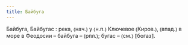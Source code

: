 ```yaml
---
title: Байбуга
---
```


Байбуга, Байбугас
: река, ⦅нач.⦆ у ⦅н.п.⦆ Ключевое ⦅Киров.⦆, ⦅впад.⦆ в море в Феодосии – байбуга – ⦅рпл.⦆; бугас – ⦅см.⦆ ⟦богаз⟧.

